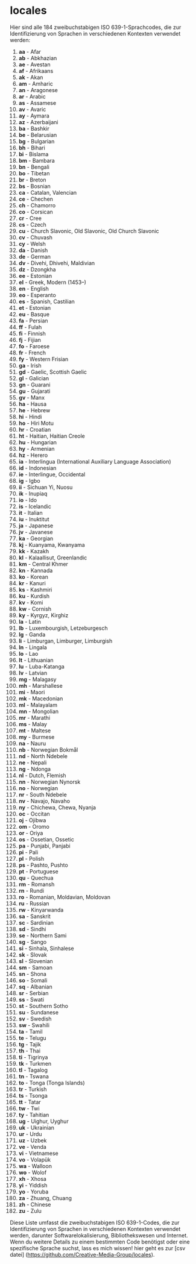 # locales
Hier sind alle 184 zweibuchstabigen ISO 639-1-Sprachcodes, die zur Identifizierung von Sprachen in verschiedenen Kontexten verwendet werden:

1. **aa** - Afar
2. **ab** - Abkhazian
3. **ae** - Avestan
4. **af** - Afrikaans
5. **ak** - Akan
6. **am** - Amharic
7. **an** - Aragonese
8. **ar** - Arabic
9. **as** - Assamese
10. **av** - Avaric
11. **ay** - Aymara
12. **az** - Azerbaijani
13. **ba** - Bashkir
14. **be** - Belarusian
15. **bg** - Bulgarian
16. **bh** - Bihari
17. **bi** - Bislama
18. **bm** - Bambara
19. **bn** - Bengali
20. **bo** - Tibetan
21. **br** - Breton
22. **bs** - Bosnian
23. **ca** - Catalan, Valencian
24. **ce** - Chechen
25. **ch** - Chamorro
26. **co** - Corsican
27. **cr** - Cree
28. **cs** - Czech
29. **cu** - Church Slavonic, Old Slavonic, Old Church Slavonic
30. **cv** - Chuvash
31. **cy** - Welsh
32. **da** - Danish
33. **de** - German
34. **dv** - Divehi, Dhivehi, Maldivian
35. **dz** - Dzongkha
36. **ee** - Estonian
37. **el** - Greek, Modern (1453–)
38. **en** - English
39. **eo** - Esperanto
40. **es** - Spanish, Castilian
41. **et** - Estonian
42. **eu** - Basque
43. **fa** - Persian
44. **ff** - Fulah
45. **fi** - Finnish
46. **fj** - Fijian
47. **fo** - Faroese
48. **fr** - French
49. **fy** - Western Frisian
50. **ga** - Irish
51. **gd** - Gaelic, Scottish Gaelic
52. **gl** - Galician
53. **gn** - Guarani
54. **gu** - Gujarati
55. **gv** - Manx
56. **ha** - Hausa
57. **he** - Hebrew
58. **hi** - Hindi
59. **ho** - Hiri Motu
60. **hr** - Croatian
61. **ht** - Haitian, Haitian Creole
62. **hu** - Hungarian
63. **hy** - Armenian
64. **hz** - Herero
65. **ia** - Interlingua (International Auxiliary Language Association)
66. **id** - Indonesian
67. **ie** - Interlingue, Occidental
68. **ig** - Igbo
69. **ii** - Sichuan Yi, Nuosu
70. **ik** - Inupiaq
71. **io** - Ido
72. **is** - Icelandic
73. **it** - Italian
74. **iu** - Inuktitut
75. **ja** - Japanese
76. **jv** - Javanese
77. **ka** - Georgian
78. **kj** - Kuanyama, Kwanyama
79. **kk** - Kazakh
80. **kl** - Kalaallisut, Greenlandic
81. **km** - Central Khmer
82. **kn** - Kannada
83. **ko** - Korean
84. **kr** - Kanuri
85. **ks** - Kashmiri
86. **ku** - Kurdish
87. **kv** - Komi
88. **kw** - Cornish
89. **ky** - Kyrgyz, Kirghiz
90. **la** - Latin
91. **lb** - Luxembourgish, Letzeburgesch
92. **lg** - Ganda
93. **li** - Limburgan, Limburger, Limburgish
94. **ln** - Lingala
95. **lo** - Lao
96. **lt** - Lithuanian
97. **lu** - Luba-Katanga
98. **lv** - Latvian
99. **mg** - Malagasy
100. **mh** - Marshallese
101. **mi** - Maori
102. **mk** - Macedonian
103. **ml** - Malayalam
104. **mn** - Mongolian
105. **mr** - Marathi
106. **ms** - Malay
107. **mt** - Maltese
108. **my** - Burmese
109. **na** - Nauru
110. **nb** - Norwegian Bokmål
111. **nd** - North Ndebele
112. **ne** - Nepali
113. **ng** - Ndonga
114. **nl** - Dutch, Flemish
115. **nn** - Norwegian Nynorsk
116. **no** - Norwegian
117. **nr** - South Ndebele
118. **nv** - Navajo, Navaho
119. **ny** - Chichewa, Chewa, Nyanja
120. **oc** - Occitan
121. **oj** - Ojibwa
122. **om** - Oromo
123. **or** - Oriya
124. **os** - Ossetian, Ossetic
125. **pa** - Punjabi, Panjabi
126. **pi** - Pali
127. **pl** - Polish
128. **ps** - Pashto, Pushto
129. **pt** - Portuguese
130. **qu** - Quechua
131. **rm** - Romansh
132. **rn** - Rundi
133. **ro** - Romanian, Moldavian, Moldovan
134. **ru** - Russian
135. **rw** - Kinyarwanda
136. **sa** - Sanskrit
137. **sc** - Sardinian
138. **sd** - Sindhi
139. **se** - Northern Sami
140. **sg** - Sango
141. **si** - Sinhala, Sinhalese
142. **sk** - Slovak
143. **sl** - Slovenian
144. **sm** - Samoan
145. **sn** - Shona
146. **so** - Somali
147. **sq** - Albanian
148. **sr** - Serbian
149. **ss** - Swati
150. **st** - Southern Sotho
151. **su** - Sundanese
152. **sv** - Swedish
153. **sw** - Swahili
154. **ta** - Tamil
155. **te** - Telugu
156. **tg** - Tajik
157. **th** - Thai
158. **ti** - Tigrinya
159. **tk** - Turkmen
160. **tl** - Tagalog
161. **tn** - Tswana
162. **to** - Tonga (Tonga Islands)
163. **tr** - Turkish
164. **ts** - Tsonga
165. **tt** - Tatar
166. **tw** - Twi
167. **ty** - Tahitian
168. **ug** - Uighur, Uyghur
169. **uk** - Ukrainian
170. **ur** - Urdu
171. **uz** - Uzbek
172. **ve** - Venda
173. **vi** - Vietnamese
174. **vo** - Volapük
175. **wa** - Walloon
176. **wo** - Wolof
177. **xh** - Xhosa
178. **yi** - Yiddish
179. **yo** - Yoruba
180. **za** - Zhuang, Chuang
181. **zh** - Chinese
182. **zu** - Zulu

Diese Liste umfasst die zweibuchstabigen ISO 639-1-Codes, die zur Identifizierung von Sprachen in verschiedenen Kontexten verwendet werden, darunter Softwarelokalisierung, Bibliothekswesen und Internet. Wenn du weitere Details zu einem bestimmten Code benötigst oder eine spezifische Sprache suchst, lass es mich wissen!
hier geht es zur [csv datei] (https://github.com/Creative-Media-Group/locales). 
